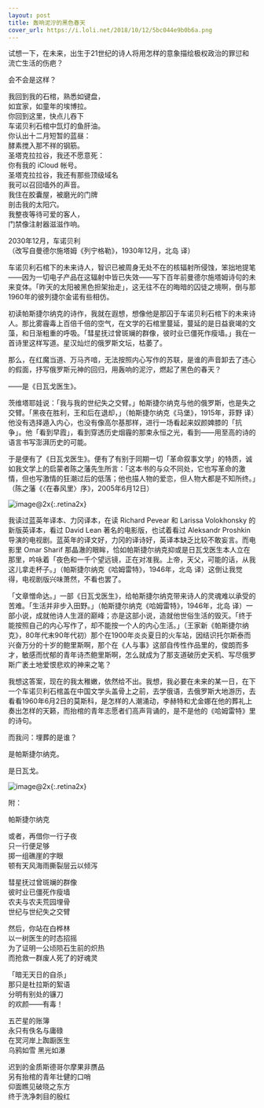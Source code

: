 ```yaml
---
layout: post
title: 轰响泥泞的黑色春天
cover_url: https://i.loli.net/2018/10/12/5bc044e9b0b6a.png
---
```


试想一下，在未来，出生于21世纪的诗人将用怎样的意象描绘极权政治的罪愆和流亡生活的伤疤？

会不会是这样？

   我回到我的石棺，熟悉如键盘，   
   如宜家，如童年的埃博拉。   
   你回到这里，快点儿吞下   
   车诺贝利石棺中氙灯的鱼肝油。   
   你认出十二月短暂的蓝昼：   
   酵素搅入那不祥的钢筋。   
   圣塔克拉拉谷，我还不愿意死：   
   你有我的 iCloud 帐号。   
   圣塔克拉拉谷，我还有那些顶级域名   
   我可以召回墙外的声音。   
   我住在胶囊屋，被磨光的门牌   
   剖击我的太阳穴。   
   我整夜等待可爱的客人，   
   门禁像注射器滋滋作响。

   2030年12月，车诺贝利   
   （改写自曼德尔施塔姆《列宁格勒》，1930年12月，北岛 译）

车诺贝利石棺下的未来诗人，智识已被周身无处不在的核辐射所侵蚀，笨拙地提笔——因为一切电子产品在这辐射中皆已失效——写下百年前曼德尔施塔姆诗句的未来变体。「昨天的太阳被黑色担架抬走」，这无往不在的晦暗的囚徒之境啊，倒与那1960年的彼列捷尔金诺有些相仿。

初读帕斯捷尔纳克的诗作，我就在遐想，想像他是那囚于车诺贝利石棺下的未来诗人。那比雾霾毒上百倍千倍的空气，在文学的石棺里蔓延，蔓延的是日益衰竭的文藻，和日渐粗重的呼吸。「彗星抚过曾斑斓的群像，彼时业已僵死作瘦墙。」我在一首诗里这样写道。星汉灿烂的俄罗斯文坛，枯萎了。

那么，在红魔当道、万马齐喑，无法按照内心写作的苏联，是谁的声音卸去了违心的假面，抒写俄罗斯元神的回归，用轰响的泥泞，燃起了黑色的春天？

——是《日瓦戈医生》。

茨维塔耶娃说：「我与我的世纪失之交臂。」帕斯捷尔纳克与他的俄罗斯，也是失之交臂。「黑夜在胜利，王和后在退却，」（帕斯捷尔纳克《马堡》，1915年，菲野 译）他没有选择遁入内心，也没有像高尔基那样，进行一场看起来奴颜婢膝的「抗争」。他「看到早霞」，看到穿透历史烟霾的那束永恒之光，看到——用至高的诗的语言书写澎湃历史的可能。

于是便有了《日瓦戈医生》。便有了有别于同期一切「革命叙事文学」的特质，诚如我文学上的启蒙者陈之藩先生所言：「这本书的与众不同处，它也写革命的激情，但也写激情的狂潮过后的低落；他也描人物的爱恋，但人物大都是不知所终。」（陈之藩《〈在春风里〉序》，2005年6月12日）

![image@2x](https://i.loli.net/2018/10/12/5bc044dc97ef2.jpg){:.retina2x}

我读过蓝英年译本、力冈译本，在读 Richard Pevear 和 Larissa Volokhonsky 的新版英译本，看过 David Lean 著名的电影版，也试着看过 Aleksandr Proshkin 导演的电视剧。蓝英年的译文好，力冈的译诗好，英译本缺乏比较不敢妄言。而电影里 Omar Sharif 那晶澈的眼眸，恰如帕斯捷尔纳克抑或是日瓦戈医生本人立在那里，吟咏着「夜色和一千个望远镜，正在对准我。上帝，天父，可能的话，从我这儿拿走杯子。」（帕斯捷尔纳克《哈姆雷特》，1946年，北岛 译）这倒让我觉得，电视剧版兴味萧然，不看也罢了。

「文章憎命达。」一部《日瓦戈医生》，给帕斯捷尔纳克带来诗人的灵魂难以承受的苦难。「生活并非步入田野。」（帕斯捷尔纳克《哈姆雷特》，1946年，北岛 译）一部小说，成就他诗人生涯的巅峰；亦是这部小说，造就他世俗生活的毁灭。「终于能按照自己的内心写作了，却不能按一个人的内心生活。」（王家新《帕斯捷尔纳克》，80年代末90年代初）那个在1900年炎炎夏日的火车站，因结识托尔斯泰而兴奋万分的十岁的鲍里斯啊，那个在《人与事》这部自传性作品里的，俊朗而多才，敏感而忧郁的青年诗杰鲍里斯啊，怎么就成为了那支道破历史天机、写尽俄罗斯广袤土地爱恨悲欢的神来之笔？

我想这答案，现在的我太稚嫩，依然给不出。我想，我必要在未来的某一日，在下一个车诺贝利石棺盖在中国文学头盖骨上之前，去学俄语，去俄罗斯大地游历，去看看1960年6月2日的莫斯科，是怎样的人潮涌动，李赫特和尤金娜在他的葬礼上奏出怎样的天籁，而抬棺的青年志愿者们高声背诵的，是不是他的《哈姆雷特》里的诗句。

而我问：埋葬的是谁？

是帕斯捷尔纳克。

是日瓦戈。

![image@2x](https://i.loli.net/2018/10/12/5bc044d99fe0b.jpg){:.retina2x}

附：

   帕斯捷尔纳克

   或者，再借你一行子夜   
   只一行便足够   
   掷一组礁崖的字眼   
   顿有天风海雨撕裂层云以倾泻

   彗星抚过曾斑斓的群像   
   彼时业已僵死作瘦墙   
   农夫与农夫荒园埋骨   
   世纪与世纪失之交臂

   然后，你站在白桦林   
   以一树医生的时态招摇   
   为了证明一公顷陨石生前的炽热   
   而抢救一群废人死了的好魂灵

   「暗无天日的自杀」   
   那只是杜拉斯的絮语   
   分明有别处的镰刀   
   的欢颜——有毒！

   五芒星的账簿   
   永只有佚名与庸碌   
   在冥河岸上踟蹰医生   
   乌鸦如雪 黑光如瀑

   迟到的金质斯德哥尔摩果非赝品   
   另有抬棺的青年壮健的口哨   
   仰面瞧见破晓之东方   
   终于洗净刺目的殷红

